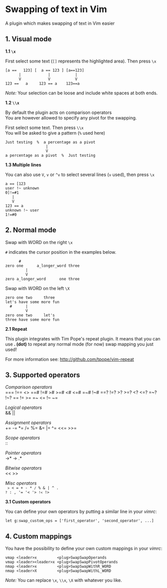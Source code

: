 Swapping of text in Vim
=======================

A plugin which makes swapping of text in Vim easier

<h2>1. Visual mode</h2>

**1.1 `\x`**

First select some text (`[]` represents the highlighted area). Then press `\x`

    [a ==   123] [  a == 123 ] [a==123]
          |            |           |
          V            V           V
    123 ==   a     123 == a    123==a

_Note:_ Your selection can be loose and include white spaces at both ends.

**1.2 `\\x`**

By default the plugin acts on comparison operators  
You are however allowed to specify any pivot for the swapping.

First select some text. Then press `\\x`  
You will be asked to give a pattern (`%` used here)

    Just testing  %  a percentage as a pivot
                      |
                      V
    a percentage as a pivot  %  Just testing

**1.3 Multiple lines**

You can also use `V`, `v` or `^v` to select several lines (`v` used), then press `\x`

    a == [123
    user !~ unknown
    0]!=#1
       |
       V
    123 == a
    unknown !~ user
    1!=#0

<h2>2. Normal mode</h2>

Swap with WORD on the right `\x`

`#` indicates the cursor position in the examples below.

          #
    zero one      a_longer_word three
             |
             V
    zero a_longer_word      one three

Swap with WORD on the left  `\X`

    zero one two     three
    let's have some more fun
      #      |
             V
    zero one two     let's
    three have some more fun

**2.1 Repeat**

This plugin integrates with Tim Pope's repeat plugin. It means that you can  
use **. (dot)** to repeat any normal mode (for now) swap mapping you just used!

For more information see: http://github.com/tpope/vim-repeat

<h2>3. Supported operators</h2>

_Comparison operators_  
    ===    !==     <>    ==#    !=#     >#
    >=#     <#    <=#    =~#    !~#    ==?
    !=?     >?    >=?     <?    <=?    =~?
    !~?     ==     !=     >=     =~     <=
    !~      ~=

_Logical operators_  
    &&     ||

_Assignment operators_  
    +=     -=     *=     /=     %=     &=
    |=     ^=    <<=    >>=

_Scope operators_  
    ::

_Pointer operators_  
    ->*     ->     .*

_Bitwise operators_  
    <<     >>

_Misc operators_  
<code>
`>`      <       =      +      -      *
`/`      %       &      |      ^      .
`?`      :       ,     '=     '<     '>
`!<`     !>
</code>

**3.1 Custom operators**

You can define your own operators by putting a similar line in your _vimrc_:

    let g:swap_custom_ops = ['first_operator', 'second_operator', ...]

<h2>4. Custom mappings</h2>

You have the possibility to define your own custom mappings in your _vimrc_:

    vmap <leader>x         <plug>SwapSwapOperands
    vmap <leader><leader>x <plug>SwapSwapPivotOperands
    nmap <leader>x         <plug>SwapSwapWithR_WORD
    nmap <leader>X         <plug>SwapSwapWithL_WORD

_Note:_ You can replace `\x`, `\\x`, `\X` with whatever you like.
